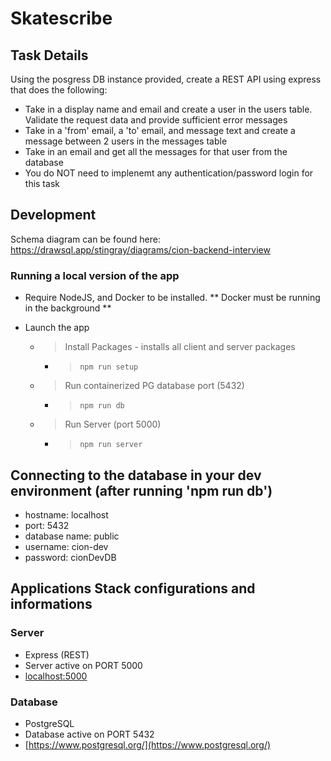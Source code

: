 # Skatescribe


## Task Details

Using the posgress DB instance provided, create a REST API using express that does the following: 

* Take in a display name and email and create a user in the users table. Validate the request data and provide sufficient error messages
* Take in a 'from' email, a 'to' email, and message text and create a message between 2 users in the messages table
* Take in an email and get all the messages for that user from the database
* You do NOT need to implenemt any authentication/password login for this task

## Development

Schema diagram can be found here: https://drawsql.app/stingray/diagrams/cion-backend-interview

### Running a local version of the app
- Require NodeJS, and Docker to be installed. ** Docker must be running in the background **

- Launch the app
    - > Install Packages - installs all client and server packages
		- > `npm run setup`
	- > Run containerized PG database port (5432)
		- > `npm run db`
	- > Run Server (port 5000)
		- > `npm run server`
		
## Connecting to the database in your dev environment (after running 'npm run db')
* hostname: localhost
* port: 5432
* database name: public
* username: cion-dev
* password: cionDevDB


## Applications Stack configurations and informations

### Server
- Express (REST)
- Server active on PORT 5000
- [localhost:5000](http://localhost:5000)

### Database
- PostgreSQL
- Database active on PORT 5432
- [https://www.postgresql.org/](https://www.postgresql.org/)